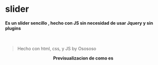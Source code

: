 # slider
<h4> Es un slider sencillo , hecho con JS sin necesidad de usar Jquery y sin plugins </h4>
<br>

>Hecho con html, css, y JS by Osososo

<div align='center'>
<b><p>Previsualizacion de como es</p></b>
</div>
